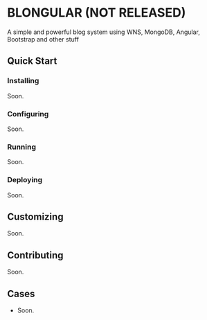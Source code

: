 # BLONGULAR (NOT RELEASED)

A simple and powerful blog system using WNS, MongoDB, Angular, Bootstrap and other stuff

## Quick Start

### Installing

Soon.

### Configuring

Soon.

### Running

Soon.

### Deploying

Soon.

## Customizing

Soon.

## Contributing

Soon.

## Cases

- Soon.